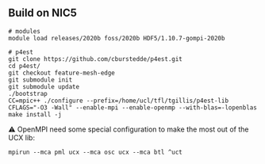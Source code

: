 ## Build on NIC5


```
# modules
module load releases/2020b foss/2020b HDF5/1.10.7-gompi-2020b

# p4est
git clone https://github.com/cburstedde/p4est.git
cd p4est/
git checkout feature-mesh-edge
git submodule init
git submodule update
./bootstrap
CC=mpic++ ./configure --prefix=/home/ucl/tfl/tgillis/p4est-lib CFLAGS="-O3 -Wall" --enable-mpi --enable-openmp --with-blas=-lopenblas
make install -j
 ```


:warning: OpenMPI need some special configuration to make the most out of the UCX lib:

```
mpirun --mca pml ucx --mca osc ucx --mca btl ^uct
```

